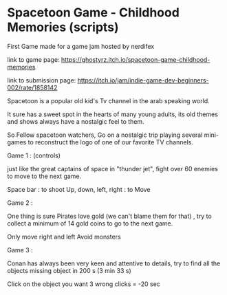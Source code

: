 # Spacetoon Game - Childhood Memories (scripts)
 
First Game made for a game jam hosted by nerdifex

link to game page: https://ghostyrz.itch.io/spacetoon-game-childhood-memories

link to submission page: https://itch.io/jam/indie-game-dev-beginners-002/rate/1858142

Spacetoon is a popular old kid's Tv channel in the arab speaking world.

It sure has a sweet spot in the hearts of many young adults, its old themes and shows always have a nostalgic feel to them. 

So Fellow spacetoon watchers, Go on a nostalgic trip playing several mini-games to reconstruct the logo of one of our favorite TV channels.

Game 1 : (controls)

just like the great captains of space in "thunder jet", fight over 60 enemies to move to the next game.

Space bar : to shoot 
Up, down, left, right : to Move

Game 2 : 

One thing is sure Pirates love gold (we can't blame them for that) , try to collect a minimum of 14 gold coins to go to the next game.

Only move right and left 
Avoid monsters 

Game 3 :

  Conan has always been very keen and attentive to details, try to find all the objects missing object in 200 s (3 min 33 s) 

Click on the object you want 
3 wrong clicks = -20 sec
